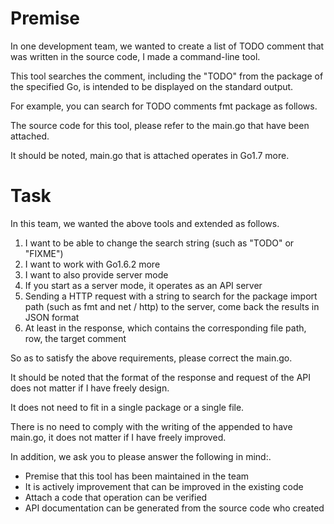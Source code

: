 # Premise

In one development team, we wanted to create a list of TODO comment that was written in the source code, I made a command-line tool.

This tool searches the comment, including the "TODO" from the package of the specified Go, is intended to be displayed on the standard output.

For example, you can search for TODO comments fmt package as follows.

The source code for this tool, please refer to the main.go that have been attached.

It should be noted, main.go that is attached operates in Go1.7 more.

# Task
In this team, we wanted the above tools and extended as follows.

1. I want to be able to change the search string (such as "TODO" or "FIXME")
2. I want to work with Go1.6.2 more
3. I want to also provide server mode
4. If you start as a server mode, it operates as an API server
5. Sending a HTTP request with a string to search for the package import path (such as fmt and net / http) to the server, come back the results in JSON format
6. At least in the response, which contains the corresponding file path, row, the target comment

So as to satisfy the above requirements, please correct the main.go.

It should be noted that the format of the response and request of the API does not matter if I have freely design.

It does not need to fit in a single package or a single file.

There is no need to comply with the writing of the appended to have main.go, it does not matter if I have freely improved.

In addition, we ask you to please answer the following in mind:.

- Premise that this tool has been maintained in the team
- It is actively improvement that can be improved in the existing code
- Attach a code that operation can be verified
- API documentation can be generated from the source code who created
